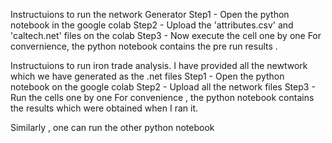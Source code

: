 Instructuions to run the network Generator 
Step1 - Open the python notebook in the google colab
Step2 - Upload the 'attributes.csv' and 'caltech.net' files on the colab
Step3 - Now execute the cell one by one 
For convernience, the python notebook contains the pre run results . 

Instructuions to run iron trade analysis.
I have provided all the newtwork which we have generated as the .net files
Step1 - Open the python notebook on the google colab
Step2 - Upload all the network files
Step3 - Run the cells one by one 
For convenience , the python notebook contains the results which were obtained when I ran it.

Similarly , one can run the other python notebook
